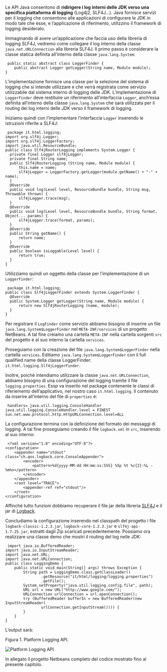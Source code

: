 Le API Java consentono di **ridirigere i log interni delle JDK verso una specifica piattaforma di logging** (Log4j2, SLF4J…). Java fornisce servizi per il logging che consentono alle applicazioni di configurare le JDK in modo tale che esse, e l’applicazione di riferimento, utilizzino il framework di logging desiderato.

Immaginando di avere un’applicazione che faccia uso della libreria di logging SLF4J, vedremo come collegare il log interno della classe `java.net.URLConnection` alla libreria SLF4J. Il primo passo è considerare la classe statica definita all’interno della classe `java.lang.System`:

```
 public static abstract class LoggerFinder {
    public abstract Logger getLogger(String name, Module module);
} 
```

L’implementazione fornisce una classe per la selezione del sistema di logging che si intende utilizzare e che verrà registrata come servizio utilizzabile dal sistema interno di logging delle JDK. L’implementazione di `LoggerFinder` deve restituire un riferimento all’interfaccia `Logger`, anch’essa definita all’interno della classe `java.lang.System` che sarà utilizzata per il routing dei log interni delle JDK verso il framework di logging.

Iniziamo quindi con l’implementare l’interfaccia `Logger` inserendo le istruzioni riferite a SLF4J:

```
 package it.html.logging;
import org.slf4j.Logger;
import org.slf4j.LoggerFactory;
import java.util.ResourceBundle;
public class Slf4jRouterLogging implements System.Logger {
  private final Logger slf4jLogger;
  private final String name;
  public Slf4jRouterLogging (String name, Module module) {
      this.name = name;
      slf4jLogger = LoggerFactory.getLogger(module.getName() + "-" + name);
  }
  @Override
  public void log(Level level, ResourceBundle bundle, String msg, Throwable thrown) {
      slf4jLogger.trace(msg);
  }
  @Override
  public void log(Level level, ResourceBundle bundle, String format, Object... params) {
      slf4jLogger.trace(format, params);
  }
  @Override
  public String getName() {
      return name;
  }
  @Override
  public boolean isLoggable(Level level) {
      return true;
  }
} 
```

Utilizziamo quindi un oggetto della classe per l’implementazione di un `LoggerFinder`:

```
 package it.html.logging;
public class Slf4jLoggerFinder extends System.LoggerFinder {
  @Override
  public System.Logger getLogger(String name, Module module) {
      return new Slf4jRouterLogging (name, module);
  }
} 
```

Per registrare il `LogFinder` come servizio abbiamo bisogno di inserire un file `java.lang.System$LoggerFinder` nel `META-INF/services` di un progetto NetBeans. A tal fine creiamo una cartella `META-INF` nella cartella sorgenti `src` del progetto e al suo interno la cartella `services`.

Proseguiamo con la creazione del file `java.lang.System$LoggerFinder` nella cartella `services`. Editiamo `java.lang.System$LoggerFinder` con il full qualified name della classe LoggerFinder: `it.html.logging.Slf4jLoggerFinder`.

Inoltre, poichè intendiamo utilizzare la classe `java.net.URLConnection`, abbiamo bisogno di una configurazione del logging tramite il file `logging.properties`. Essp va inserito nel package contenente le classi di riferiemento dell’applicativo, nel nostro caso `it.html.logging`. Il contenuto da inserire all’interno del file di `properties` è:

```
 handlers= java.util.logging.ConsoleHandler
java.util.logging.ConsoleHandler.level = FINEST
sun.net.www.protocol.http.HttpURLConnection.level=ALL 
```

La configurazione termina con la definizione del formato dei messaggi di logging. A tal fine proseguiamo creando il file `logback.xml` in `src`, inserendo al suo interno:

```
 <?xml version="1.0" encoding="UTF-8"?>
<configuration>
    <appender name="stdout" class="ch.qos.logback.core.ConsoleAppender">
        <encoder>
            <pattern>%d{yyyy-MM-dd HH:mm:ss:SSS} %5p %t %c{2}:%L - %m%n</pattern>
        </encoder>
    </appender>
    <root level="TRACE">
        <appender-ref ref="stdout"/>
    </root>
</configuration> 
```

Affinchè tutto funzioni dobbiamo recuperare il file jar della libreria [SLF4J](https://www.slf4j.org/download.html) e il jar di [Logback](https://logback.qos.ch/download.html).

Concludiamo la configurazione inserendo nel classpath del progetto i file `logback-classic-1.2.3.jar`, `logback-core-1.2.3.jar` e `slf4j-api-1.7.25.jar`, estratti dagli Zip scaricati precedentemente. Possiamo ora realizzare una classe demo che mostri il routing del log nelle JDK:

```
 import java.io.BufferedReader;
import java.io.InputStreamReader;
import java.net.URL;
import java.net.URLConnection;
public class LoggingDemo {
    public static void main(String[] args) throws Exception {
        String path = LoggingDemo.class.getClassLoader()
                .getResource("it/html/logging/logging.properties")
                .getFile();
        System.setProperty("java.util.logging.config.file", path);
        URL url = new URL("http://www.google.com/");
        URLConnection urlConnection = url.openConnection();
        try (BufferedReader bufferIn = new BufferedReader(new InputStreamReader(
                urlConnection.getInputStream()))) {
        }
    }
} 
```

L’output sarà:

Figura 1. Platform Logging API.

![Platform Logging API](https://tbm-html.s3.amazonaws.com/app/uploads/2018/04/cap13_img1.png)

In allegato il progetto Netbeans completo del codice mostrato fino al presente capitolo.